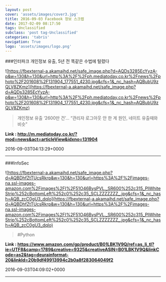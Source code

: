 ```yaml
---
layout: post
cover: 'assets/images/cover3.jpg'
title: 2016-09-03 Facebook 정보 스크랩
date: 2017-02-09 08:17:50
tags: Unclassified
subclass: 'post tag-Unclassified'
categories: 'tabris'
navigation: True
logo: 'assets/images/logo.png'
---
```


###인터파크 개인정보 유출, 5년 전 똑같은 수법에 털렸다

![https://fbexternal-a.akamaihd.net/safe_image.php?d=AQDs3285EcYyzA-p&w=130&h=130&url=http%3A%2F%2Fph.mediatoday.co.kr%2Fnews%2Fphoto%2F201608%2F131904_177551_4230.jpg&cfs=1&_nc_hash=AQBubU9zQLV8ZKmz](https://fbexternal-a.akamaihd.net/safe_image.php?d=AQDs3285EcYyzA-p&w=130&h=130&url=http%3A%2F%2Fph.mediatoday.co.kr%2Fnews%2Fphoto%2F201608%2F131904_177551_4230.jpg&cfs=1&_nc_hash=AQBubU9zQLV8ZKmz)

>개인정보 유출 ‘2600만 건’… “관리자 로그아웃 안 한 게 원인, 네이트 유출때와 비슷”

**Link : <http://m.mediatoday.co.kr/?mod=news&act=articleView&idxno=131904>**

2016-09-03T04:13:29+0000

---

###InfoSec

![https://fbexternal-a.akamaihd.net/safe_image.php?d=AQBDhfZtTUcsRkrp&w=130&h=130&url=https%3A%2F%2Fimages-na.ssl-images-amazon.com%2Fimages%2FI%2F51O46BysPVL._SR600%252c315_PIWhiteStrip%252cBottomLeft%252c0%252c35_SCLZZZZZZZ_.jpg&cfs=1&_nc_hash=AQB_zcC0gU3_dqlo](https://fbexternal-a.akamaihd.net/safe_image.php?d=AQBDhfZtTUcsRkrp&w=130&h=130&url=https%3A%2F%2Fimages-na.ssl-images-amazon.com%2Fimages%2FI%2F51O46BysPVL._SR600%252c315_PIWhiteStrip%252cBottomLeft%252c0%252c35_SCLZZZZZZZ_.jpg&cfs=1&_nc_hash=AQB_zcC0gU3_dqlo)

>#Python

**Link : <https://www.amazon.com/gp/product/B01LBK1V9Q/ref=as_li_tl?ie=UTF8&camp=1789&creative=9325&creativeASIN=B01LBK1V9Q&linkCode=as2&tag=deurainformat-20&linkId=20b9df49913994c2b0a8f283064049f2>**

2016-09-03T04:09:02+0000

---

